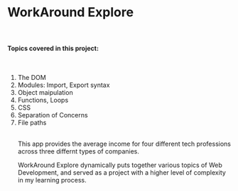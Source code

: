 <h1>WorkAround Explore</h3>
<br>
<h4>Topics covered in this project:</h4>
<br>
<ol>
<li>The DOM</li>
<li>Modules: Import, Export syntax</li>
<li>Object maipulation</li>
<li>Functions, Loops</li>
<li>CSS</li>
<li>Separation of Concerns</li>
<li>File paths</li>
<br>
<p>This app provides the average income for four different tech professions across three differnt types of companies. 
<br>
<p>WorkAround Explore dynamically puts together various topics of Web Development, and served as a project with a higher level of complexity in my learning process.</p>  

